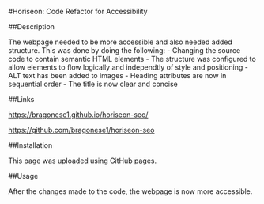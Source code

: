 #Horiseon: Code Refactor for Accessibility

##Description

The webpage needed to be more accessible and also needed added structure. This was done by doing the following:
    - Changing the source code to contain semantic HTML elements
    - The structure was configured to allow elements to flow logically and independtly of style and positioning
    - ALT text has been added to images
    - Heading attributes are now in sequential order
    - The title is now clear and concise

##Links

https://bragonese1.github.io/horiseon-seo/

https://github.com/bragonese1/horiseon-seo

##Installation

This page was uploaded using GitHub pages.

##Usage

After the changes made to the code, the webpage is now more accessible.


